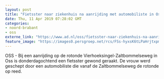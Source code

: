 ```yaml
---
layout: post
title: "Fietsster naar ziekenhuis na aanrijding met automobiliste in Oss"
date: Thu, 11 Apr 2019 07:28:02 GMT
categories: 
- noord-brabant 
- oss 
externe_link: "https://www.ad.nl/oss/fietsster-naar-ziekenhuis-na-aanrijding-met-automobiliste-in-oss~a2c7678a/"
feature_image: "https://images0.persgroep.net/rcs/FSs-hyxsK6tLPaHrjtxpmNnJj2k/diocontent/145292159/_fitwidth/400/?appId=21791a8992982cd8da851550a453bd7f&quality=0.7"
---
```


OSS - Bij een aanrijding op de rotonde Vierhoeksingel-Zaltbommelseweg in Oss is donderdagochtend een fietsster gewond geraakt. De vrouw werd geschept door een automobiliste die vanaf de Zaltbommelseweg de rotonde op reed.
